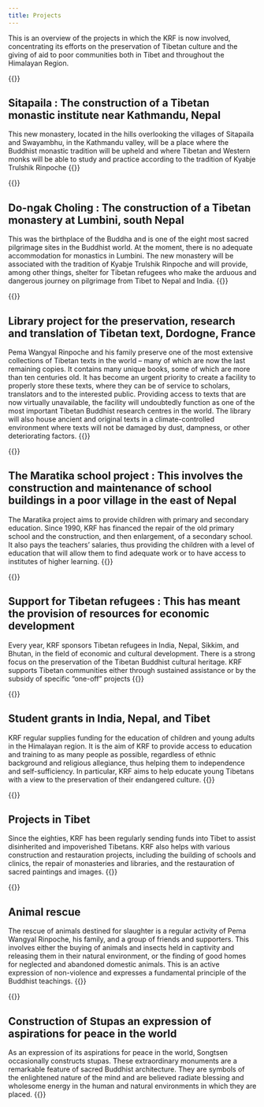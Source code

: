 ```yaml
---
title: Projects
---
```


This is an overview of the projects in which the KRF is now involved, concentrating its efforts on the preservation of Tibetan culture and the giving of aid to poor communities both in Tibet and throughout the Himalayan Region. 


{{<image-with-text src="/images/img_projet_sitapaila.jpg">}}
  ##  Sitapaila : The construction of a Tibetan monastic institute near Kathmandu, Nepal

  This new monastery, located in the hills overlooking the villages of Sitapaila and Swayambhu, in the Kathmandu valley, will be a place where the Buddhist monastic tradition will be upheld and where Tibetan and Western monks will be able to study and practice according to the tradition of Kyabje Trulshik Rinpoche
{{</image-with-text>}}

{{<image-with-text src="/images/img_projet_dongak_choling.jpg">}}
  ##  Do-ngak Choling : The construction of a Tibetan monastery at Lumbini, south Nepal

  This was the birthplace of the Buddha and is one of the eight most sacred pilgrimage sites in the Buddhist world. At the moment, there is no adequate accommodation for monastics in Lumbini. The new monastery will be associated with the tradition of Kyabje Trulshik Rinpoche and will provide, among other things, shelter for Tibetan refugees who make the arduous and dangerous journey on pilgrimage from Tibet to Nepal and India.
{{</image-with-text>}}

{{<image-with-text src="/images/img_projet_bibliotheque.jpg">}}
  ##  Library project for the preservation, research and translation of Tibetan text, Dordogne, France

  Pema Wangyal Rinpoche and his family preserve one of the most extensive collections of Tibetan texts in the world – many of which are now the last remaining copies. It contains many unique books, some of which are more than ten centuries old. It has become an urgent priority to create a facility to properly store these texts, where they can be of service to scholars, translators and to the interested public. Providing access to texts that are now virtually unavailable, the facility will undoubtedly function as one of the most important Tibetan Buddhist research centres in the world. The library will also house ancient and original texts in a climate-controlled environment where texts will not be damaged by dust, dampness, or other deteriorating factors.
{{</image-with-text>}}

{{<image-with-text src="/images/img_projet_marakita.jpg">}}
  ##  The Maratika school project : This involves the construction and maintenance of school buildings in a poor village in the east of Nepal

  The Maratika project aims to provide children with primary and secondary education. Since 1990, KRF has financed the repair of the old primary school and the construction, and then enlargement, of a secondary school. It also pays the teachers’ salaries, thus providing the children with a level of education that will allow them to find adequate work or to have access to institutes of higher learning.
{{</image-with-text>}}

{{<image-with-text src="/images/img_projet_refugies.jpg">}}
  ##  Support for Tibetan refugees : This has meant the provision of resources for economic development

  Every year, KRF sponsors Tibetan refugees in India, Nepal, Sikkim, and Bhutan, in the field of economic and cultural development. There is a strong focus on the preservation of the Tibetan Buddhist cultural heritage. KRF supports Tibetan communities either through sustained assistance or by the subsidy of specific “one-off” projects
{{</image-with-text>}}

{{<image-with-text src="/images/img_projet_etudiants.jpg">}}
  ##  Student grants in India, Nepal, and Tibet

  KRF regular supplies funding for the education of children and young adults in the Himalayan region. It is the aim of KRF to provide access to education and training to as many people as possible, regardless of ethnic background and religious allegiance, thus helping them to independence and self-sufficiency. In particular, KRF aims to help educate young Tibetans with a view to the preservation of their endangered culture.
{{</image-with-text>}}

{{<image-with-text src="/images/img_projet_tibet.jpg">}}
  ##  Projects in Tibet

  Since the eighties, KRF has been regularly sending funds into Tibet to assist disinherited and impoverished Tibetans. KRF also helps with various construction and restauration projects, including the building of schools and clinics, the repair of monasteries and libraries, and the restauration of sacred paintings and images.
{{</image-with-text>}}

{{<image-with-text src="/images/img_projet_animaux.jpg">}}
  ##  Animal rescue

  The rescue of animals destined for slaughter is a regular activity of Pema Wangyal Rinpoche, his family, and a group of friends and supporters. This involves either the buying of animals and insects held in captivity and releasing them in their natural environment, or the finding of good homes for neglected and abandoned domestic animals. This is an active expression of non-violence and expresses a fundamental principle of the Buddhist teachings.
{{</image-with-text>}}

{{<image-with-text src="/images/img_projet_stoupa.jpg">}}
  ##  Construction of Stupas an expression of aspirations for peace in the world

  As an expression of its aspirations for peace in the world, Songtsen occasionally constructs stupas. These extraordinary monuments are a remarkable feature of sacred Buddhist architecture. They are symbols of the enlightened nature of the mind and are believed radiate blessing and wholesome energy in the human and natural environments in which they are placed.
{{</image-with-text>}}
